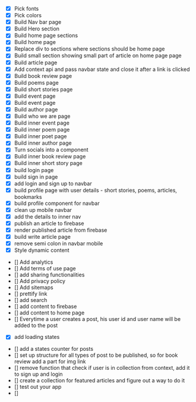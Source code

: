 - [x] Pick fonts
- [x] Pick colors
- [x] Build Nav bar page
- [x] Build Hero section
- [x] Build home page sections
- [x] Build home page
- [x] Replace div to sections where sections should be home page
- [x] Build small section showing small part of article on home page page
- [x] Build article page
- [x] Add context api and pass navbar state and close it after a link is clicked
- [x] Build book review page
- [x] Build poems page
- [x] Build short stories page
- [x] Build event page
- [x] Build event page
- [x] Build author page
- [x] Build who we are page
- [x] Build inner event page
- [x] Build inner poem page
- [x] Build inner poet page
- [x] Build inner author page
- [x] Turn socials into a component
- [x] Build inner book review page
- [x] Build inner short story page
- [x] build login page
- [x] build sign in page
- [x] add login and sign up to navbar
- [x] build profile page with user details - short stories, poems, articles, bookmarks
- [x] build profile component for navbar
- [x] clean up mobile navbar
- [x] add the details to inner nav
- [x] publish an article to firebase
- [x] render published article from firebase
- [x] build write article page
- [x] remove semi colon in navbar mobile
- [x] Style dynamic content
- [] Add analytics
- [] Add terms of use page
- [] add sharing functionalities
- [] Add privacy policy
- [] Add sitemaps
- [] prettify link
- [] add search
- [] add content to firebase
- [] add content to home page
- [] Everytime a user creates a post, his user id and user name will be added to the post
- [x] add loading states
- [] add a states counter for posts
- [] set up structure for all types of post to be published, so for book review add a part for img link
- [] remove function that check if user is in collection from context, add it to sign up and login
- [] create a collection for featured articles and figure out a way to do it
- [] test out your app
- [] 